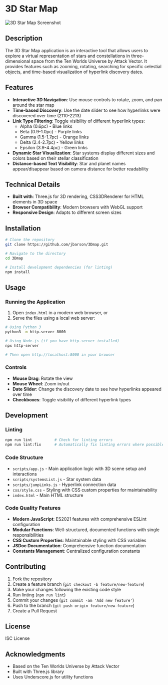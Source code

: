 # 3D Star Map

![3D Star Map Screenshot](https://github.com/user-attachments/assets/f2c0bc91-43dc-40ec-8cc4-b174a411d8a3)

## Description

The 3D Star Map application is an interactive tool that allows users to explore a virtual representation of stars and constellations in three-dimensional space from the Ten Worlds Universe by Attack Vector. It provides features such as zooming, rotating, searching for specific celestial objects, and time-based visualization of hyperlink discovery dates.

## Features

- **Interactive 3D Navigation**: Use mouse controls to rotate, zoom, and pan around the star map
- **Time-based Discovery**: Use the date slider to see how hyperlinks were discovered over time (2110-2213)
- **Link Type Filtering**: Toggle visibility of different hyperlink types:
  - Alpha (0.6pc) - Blue links
  - Beta (0.9-1.0pc) - Purple links
  - Gamma (1.5-1.7pc) - Orange links
  - Delta (2.4-2.7pc) - Yellow links
  - Epsilon (3.9-4.4pc) - Green links
- **Dynamic Star Visualization**: Star systems display different sizes and colors based on their stellar classification
- **Distance-based Text Visibility**: Star and planet names appear/disappear based on camera distance for better readability

## Technical Details

- **Built with**: Three.js for 3D rendering, CSS3DRenderer for HTML elements in 3D space
- **Browser Compatibility**: Modern browsers with WebGL support
- **Responsive Design**: Adapts to different screen sizes

## Installation

```bash
# Clone the repository
git clone https://github.com/jbarson/3Dmap.git

# Navigate to the directory
cd 3Dmap

# Install development dependencies (for linting)
npm install
```

## Usage

### Running the Application

1. Open `index.html` in a modern web browser, or
2. Serve the files using a local web server:

```bash
# Using Python 3
python3 -m http.server 8000

# Using Node.js (if you have http-server installed)
npx http-server

# Then open http://localhost:8000 in your browser
```

### Controls

- **Mouse Drag**: Rotate the view
- **Mouse Wheel**: Zoom in/out
- **Date Slider**: Change the discovery date to see how hyperlinks appeared over time
- **Checkboxes**: Toggle visibility of different hyperlink types

## Development

### Linting

```bash
npm run lint          # Check for linting errors
npm run lint:fix      # Automatically fix linting errors where possible
```

### Code Structure

- `scripts/app.js` - Main application logic with 3D scene setup and interactions
- `scripts/systemsList.js` - Star system data
- `scripts/jumpLinks.js` - Hyperlink connection data
- `css/style.css` - Styling with CSS custom properties for maintainability
- `index.html` - Main HTML structure

### Code Quality Features

- **Modern JavaScript**: ES2021 features with comprehensive ESLint configuration
- **Modular Functions**: Well-structured, documented functions with single responsibilities
- **CSS Custom Properties**: Maintainable styling with CSS variables
- **JSDoc Documentation**: Comprehensive function documentation
- **Constants Management**: Centralized configuration constants

## Contributing

1. Fork the repository
2. Create a feature branch (`git checkout -b feature/new-feature`)
3. Make your changes following the existing code style
4. Run linting (`npm run lint`)
5. Commit your changes (`git commit -am 'Add new feature'`)
6. Push to the branch (`git push origin feature/new-feature`)
7. Create a Pull Request

## License

ISC License

## Acknowledgments

- Based on the Ten Worlds Universe by Attack Vector
- Built with Three.js library
- Uses Underscore.js for utility functions